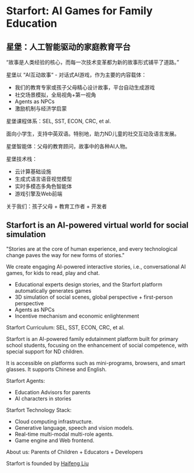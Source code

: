 # Starfort: AI Games for Family Education

## 星堡：人工智能驱动的家庭教育平台

“故事是人类经验的核心，而每一次技术变革都为新的故事形式铺平了道路。”

星堡以 “AI互动故事“ - 对话式AI游戏，作为主要的内容载体：
* 我们的教育专家或孩子父母精心设计故事，平台自动生成游戏
* 社交场景模拟，全局视角+第一视角
* Agents as NPCs
* 激励机制与经济学启蒙

星堡课程体系：SEL, SST, ECON, CRC, et al. 


面向小学生，支持中英双语。特别地，助力ND儿童的社交互动及语言发展。

星堡智能体：父母的教育顾问，故事中的各种AI人物。

星堡技术栈：
* 云计算基础设施
* 生成式语言语音视觉模型
* 实时多模态多角色智能体
* 游戏引擎及Web前端

关于我们：孩子父母 + 教育工作者 + 开发者


## Starfort is an AI-powered virtual world for social simulation


"Stories are at the core of human experience, and every technological change paves the way for new forms of stories."

We create engaging AI-powered interactive stories, i.e., conversational AI games, for kids to read, play and chat.
* Educational experts design stories, and the Starfort platform automatically generates games
* 3D simulation of social scenes, global perspective + first-person perspective
* Agents as NPCs
* Incentive mechanism and economic enlightenment

Starfort Curriculum: SEL, SST, ECON, CRC, et al. 

Starfort is an AI-powered family edutainment platform built for primary school students, focusing on the enhancement of social competence, with special support for ND children. 

It is accessible on platforms such as mini-programs, browsers, and smart glasses. It supports Chinese and English.

Starfort Agents: 
* Education Advisors for parents
* AI characters in stories


Starfort Technology Stack: 
* Cloud computing infrastructure.
* Generative language, speech and vision models.
* Real-time multi-modal multi-role agents.
* Game engine and Web frontend. 

About us: Parents of Children + Educators + Developers


Starfort is founded by [Haifeng Liu](https://www.linkedin.com/in/haifeng-liu/)
